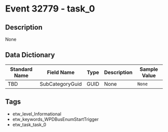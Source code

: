 # Event 32779 - task_0

## Description
None

## Data Dictionary
|Standard Name|Field Name|Type|Description|Sample Value|
|---|---|---|---|---|
|TBD|SubCategoryGuid|GUID|None|`None`|

## Tags
* etw_level_Informational
* etw_keywords_WPDBusEnumStartTrigger
* etw_task_task_0